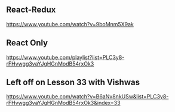 ## React-Redux
https://www.youtube.com/watch?v=9boMnm5X9ak

## React Only
https://www.youtube.com/playlist?list=PLC3y8-rFHvwgg3vaYJgHGnModB54rxOk3

## Left off on Lesson 33 with Vishwas
https://www.youtube.com/watch?v=B6aNv8nkUSw&list=PLC3y8-rFHvwgg3vaYJgHGnModB54rxOk3&index=33
